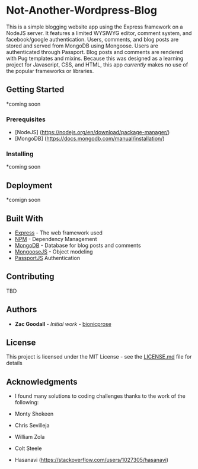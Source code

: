 # Not-Another-Wordpress-Blog

This is a simple blogging website app using the Express framework on a NodeJS server. It features a limited WYSIWYG editor, comment system, and facebook/google authentication. Users, comments, and blog posts are stored and served from MongoDB using Mongoose. Users are authenticated through Passport. Blog posts and comments are rendered with Pug templates and mixins. Because this was designed as a learning project for Javascript, CSS, and HTML, this app *currently* makes no use of the popular frameworks or libraries.

## Getting Started
*coming soon

### Prerequisites

* [NodeJS] (https://nodejs.org/en/download/package-manager/)
* [MongoDB] (https://docs.mongodb.com/manual/installation/)

### Installing

*coming soon

## Deployment

*comign soon

## Built With

* [Express](http://expressjs.com) - The web framework used
* [NPM](https://www.npmjs.com/) - Dependency Management
* [MongoDB](https://mongodb.com/) - Database for blog posts and comments
* [MongooseJS](https://mongoosejs.com/) - Object modeling
* [PassportJS](https://passportjs.org/) Authentication

## Contributing

TBD

## Authors

* **Zac Goodall** - *Initial work* - [bionicprose](https://github.com/bionicprose)


## License

This project is licensed under the MIT License - see the [LICENSE.md](LICENSE.md) file for details

## Acknowledgments

* I found many solutions to coding challenges thanks to the work of the following:

* Monty Shokeen
* Chris Sevilleja
* William Zola
* Colt Steele
* Hasanavi (https://stackoverflow.com/users/1027305/hasanavi)

